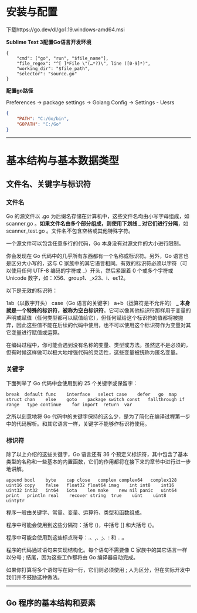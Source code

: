 

# 安装与配置

下载https://go.dev/dl/go1.19.windows-amd64.msi

**Sublime Text 3配置Go语言开发环境**

```
{ 
	"cmd": ["go", "run", "$file_name"], 
	"file_regex": "^[ ]*File \"(…*?)\", line ([0-9]*)", 
	"working_dir": "$file_path", 
	"selector": "source.go" 
}
```

**配置go路径**

Preferences -> package settings -> Golang Config -> Settings - Uesrs

```json
{
    "PATH": "C:/Go/bin",
    "GOPATH": "C:/Go"
}
```



----

# 基本结构与基本数据类型



## 文件名、关键字与标识符

### 文件名

Go 的源文件以 .go 为后缀名存储在计算机中，这些文件名均由小写字母组成，如 scanner.go 。**如果文件名由多个部分组成，则使用下划线 _ 对它们进行分隔**，如 scanner_test.go 。文件名不包含空格或其他特殊字符。

一个源文件可以包含任意多行的代码，Go 本身没有对源文件的大小进行限制。

你会发现在 Go 代码中的几乎所有东西都有一个名称或标识符。另外，Go 语言也是区分大小写的，这与 C 家族中的其它语言相同。有效的标识符必须以字符（可以使用任何 UTF-8 编码的字符或 _）开头，然后紧跟着 0 个或多个字符或 Unicode 数字，如：X56、group1、_x23、i、өԑ12。

以下是无效的标识符：

1ab（以数字开头）
case（Go 语言的关键字）
a+b（运算符是不允许的）
**_ 本身就是一个特殊的标识符，被称为空白标识符**。它可以像其他标识符那样用于变量的声明或赋值（任何类型都可以赋值给它），但任何赋给这个标识符的值都将被抛弃，因此这些值不能在后续的代码中使用，也不可以使用这个标识符作为变量对其它变量进行赋值或运算。

在编码过程中，你可能会遇到没有名称的变量、类型或方法。虽然这不是必须的，但有时候这样做可以极大地增强代码的灵活性，这些变量被统称为匿名变量。

### 关键字

下面列举了 Go 代码中会使用到的 25 个关键字或保留字：

`break	default	func	interface	select
case	defer	go	map	struct
chan	else	goto	package	switch
const	fallthrough	if	range	type
continue	for	import	return	var`

之所以刻意地将 Go 代码中的关键字保持的这么少，是为了简化在编译过程第一步中的代码解析。和其它语言一样，关键字不能够作标识符使用。

### 标识符

除了以上介绍的这些关键字，Go 语言还有 36 个预定义标识符，其中包含了基本类型的名称和一些基本的内置函数，它们的作用都将在接下来的章节中进行进一步地讲解。

`append	bool	byte	cap	close	complex	complex64	complex128	uint16
copy	false	float32	float64	imag	int	int8	int16	uint32
int32	int64	iota	len	make	new	nil	panic	uint64
print	println	real	recover	string	true	uint	uint8	uintptr`

程序一般由关键字、常量、变量、运算符、类型和函数组成。

程序中可能会使用到这些分隔符：括号 ()，中括号 [] 和大括号 {}。

程序中可能会使用到这些标点符号：.、,、;、: 和 …。

程序的代码通过语句来实现结构化。每个语句不需要像 C 家族中的其它语言一样以分号 ; 结尾，因为这些工作都将由 Go 编译器自动完成。

如果你打算将多个语句写在同一行，它们则必须使用 ; 人为区分，但在实际开发中我们并不鼓励这种做法。



----

## Go 程序的基本结构和要素